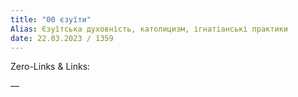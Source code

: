 ```yaml
---
title: "00 єзуїти"
Alias: Єзуїтська духовність, католицизм, ігнатіанські практики
date: 22.03.2023 / 1359  
---
```

Zero-Links & Links:  


—  

